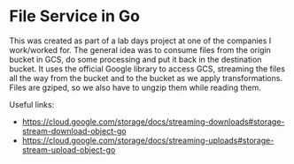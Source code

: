 # File Service in Go
This was created as part of a lab days project at one of the companies I work/worked for.
The general idea was to consume files from the origin bucket in GCS, do some processing and put it back in the destination bucket.
It uses the official Google library to access GCS, streaming the files all the way from the bucket and to the bucket as we apply transformations.
Files are gziped, so we also have to ungzip them while reading them.

Useful links:
- https://cloud.google.com/storage/docs/streaming-downloads#storage-stream-download-object-go
- https://cloud.google.com/storage/docs/streaming-uploads#storage-stream-upload-object-go
